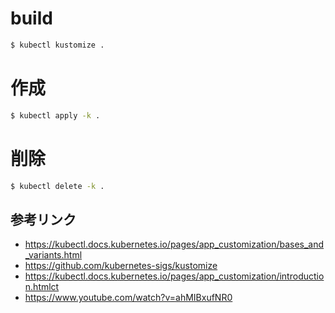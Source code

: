 # build
```bash
$ kubectl kustomize .
```

# 作成
```bash
$ kubectl apply -k .
```

# 削除
```bash
$ kubectl delete -k .
```

## 参考リンク
- https://kubectl.docs.kubernetes.io/pages/app_customization/bases_and_variants.html
- https://github.com/kubernetes-sigs/kustomize
- https://kubectl.docs.kubernetes.io/pages/app_customization/introduction.htmlct
- https://www.youtube.com/watch?v=ahMIBxufNR0